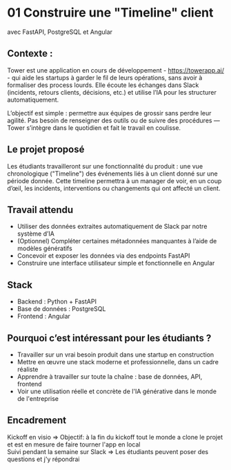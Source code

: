 # 01 Construire une "Timeline" client

avec FastAPI, PostgreSQL et Angular

## Contexte :

Tower est une application en cours de développement - <https://towerapp.ai/> -
qui aide les startups à garder le fil de leurs opérations, sans avoir à
formaliser des process lourds. Elle écoute les échanges dans Slack (incidents,
retours clients, décisions, etc.) et utilise l’IA pour les structurer
automatiquement.

L’objectif est simple : permettre aux équipes de grossir sans perdre leur
agilité. Pas besoin de renseigner des outils ou de suivre des procédures — Tower
s’intègre dans le quotidien et fait le travail en coulisse.

## Le projet proposé

Les étudiants travailleront sur une fonctionnalité du produit : une vue
chronologique ("Timeline") des événements liés à un client donné sur une période
donnée. Cette timeline permettra à un manager de voir, en un coup d’œil, les
incidents, interventions ou changements qui ont affecté un client.

## Travail attendu

* Utiliser des données extraites automatiquement de Slack par notre système d’IA
* (Optionnel) Compléter certaines métadonnées manquantes à l’aide de modèles génératifs
* Concevoir et exposer les données via des endpoints FastAPI
* Construire une interface utilisateur simple et fonctionnelle en Angular

## Stack

* Backend : Python + FastAPI
* Base de données : PostgreSQL
* Frontend : Angular

## Pourquoi c’est intéressant pour les étudiants ?

* Travailler sur un vrai besoin produit dans une startup en construction
* Mettre en œuvre une stack moderne et professionnelle, dans un cadre réaliste
* Apprendre à travailler sur toute la chaîne : base de données, API, frontend
* Voir une utilisation réelle et concrète de l'IA générative dans le monde de l'entreprise

## Encadrement

Kickoff en visio => Objectif: à la fin du kickoff tout le monde a clone le projet et est en mesure de faire tourner l'app en local  
Suivi pendant la semaine sur Slack => Les étudiants peuvent poser des questions et j'y répondrai
